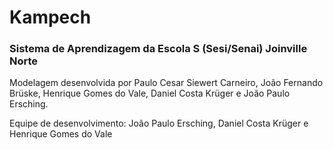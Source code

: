 # Kampech
### Sistema de Aprendizagem da Escola S (Sesi/Senai) Joinville Norte

Modelagem desenvolvida por Paulo Cesar Siewert Carneiro, João Fernando Brüske,
Henrique Gomes do Vale, Daniel Costa Krüger e João Paulo Ersching.

Equipe de desenvolvimento: João Paulo Ersching, Daniel Costa Krüger e Henrique Gomes do Vale

